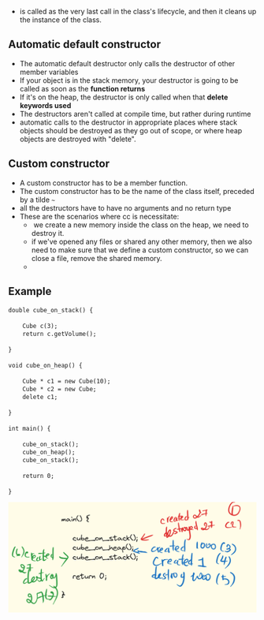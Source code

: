 - is called as the very last call in the class's lifecycle, and then it cleans up the instance of the class.
## Automatic default constructor
- The automatic default destructor only calls the destructor of other member variables
- If your object is in the stack memory, your destructor is going to be called as soon as the **function returns**
- If it's on the heap, the destructor is only called when that **delete keywords used**
- The destructors aren't called at compile time, but rather during runtime
- automatic calls to the destructor in appropriate places where stack objects should be destroyed as they go out of scope, or where heap objects are destroyed with "delete".

## Custom constructor 

- A custom constructor has to be a member function.
- The custom constructor has to be the name of the class itself, preceded by a tilde `~`
- all the destructors have to have no arguments and no return type
- These are the scenarios where cc is necessitate: 
	-  we create a new memory inside the class on the heap, we need to destroy it.
	- if we've opened any files or shared any other memory, then we also need to make sure that we define a custom constructor, so we can close a file, remove the shared memory.
	- 

## Example 


```
double cube_on_stack() {

	Cube c(3);
	return c.getVolume();

}

void cube_on_heap() {

	Cube * c1 = new Cube(10);
	Cube * c2 = new Cube;
	delete c1;

}

int main() {

	cube_on_stack();
	cube_on_heap();
	cube_on_stack();

	return 0;

}
```

![](../../../img/Pasted20240129012056.png)